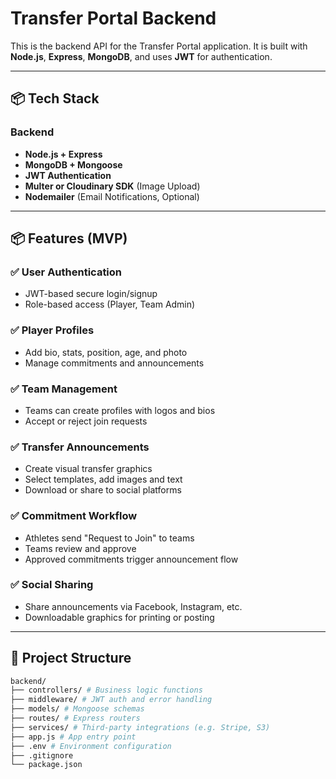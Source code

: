 # Transfer Portal Backend

This is the backend API for the Transfer Portal application. It is built with **Node.js**, **Express**, **MongoDB**, and uses **JWT** for authentication.

---

## 📦 Tech Stack

### Backend
- **Node.js + Express**
- **MongoDB + Mongoose**
- **JWT Authentication**
- **Multer or Cloudinary SDK** (Image Upload)
- **Nodemailer** (Email Notifications, Optional)

---

## 📦 Features (MVP)

### ✅ User Authentication
- JWT-based secure login/signup
- Role-based access (Player, Team Admin)

### ✅ Player Profiles
- Add bio, stats, position, age, and photo
- Manage commitments and announcements

### ✅ Team Management
- Teams can create profiles with logos and bios
- Accept or reject join requests

### ✅ Transfer Announcements
- Create visual transfer graphics
- Select templates, add images and text
- Download or share to social platforms

### ✅ Commitment Workflow
- Athletes send "Request to Join" to teams
- Teams review and approve
- Approved commitments trigger announcement flow

### ✅ Social Sharing
- Share announcements via Facebook, Instagram, etc.
- Downloadable graphics for printing or posting

---

## 📁 Project Structure

```bash
backend/
├── controllers/ # Business logic functions
├── middleware/ # JWT auth and error handling
├── models/ # Mongoose schemas
├── routes/ # Express routers
├── services/ # Third-party integrations (e.g. Stripe, S3)
├── app.js # App entry point
├── .env # Environment configuration
├── .gitignore
└── package.json
